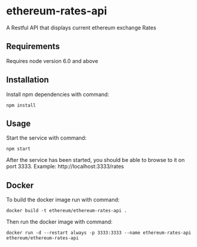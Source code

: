 # ethereum-rates-api
A Restful API that displays current ethereum exchange Rates

## Requirements
Requires node version 6.0 and above

## Installation
Install npm dependencies with command:
```
npm install
```

## Usage
Start the service with command:
```
npm start
```

After the service has been started, you should be able to browse to it on port 3333.
Example: http://localhost:3333/rates

## Docker
To build the docker image run with command:
```
docker build -t ethereum/ethereum-rates-api .
```

Then run the docker image with command:
```
docker run -d --restart always -p 3333:3333 --name ethereum-rates-api ethereum/ethereum-rates-api
```
